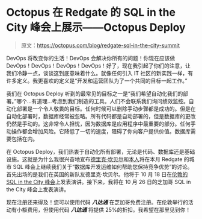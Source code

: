 # Octopus 在 Redgate 的 SQL in the City 峰会上展示——Octopus Deploy

> 原文：<https://octopus.com/blog/redgate-sql-in-the-city-summit>

DevOps 将改变你的生活！DevOps 会解决你所有的问题！你现在应该做 DevOps！DevOps！DevOps！DevOps！好了，现在我引起了你们的注意，让我们冷静一点，谈谈这到底意味着什么。就像任何引入 IT 社区的新实践一样，有许多定义。我更喜欢的定义是“开发和运营团队为了一个共同的目标一起工作。”

我们在 Octopus Deploy 听到的最常见的目标之一是“我们希望自动化我们的部署。”哪个...有道理...考虑到我们制造的工具。人们不会联系我们询问绩效监控。自动化部署是一个令人敬畏的目标。任何时候可以删除手动步骤都是成功的。但是在自动化部署时，数据库经常被忽略。所有代码都是自动部署的，但是数据库的更改仍然是手动的。这非常令人担忧，因为数据库是应用程序中最重要的部分。任何手动操作都会增加风险。它降低了一切的速度，阻碍了你向客户提供价值。数据库需要包括在内。

在 Octopus Deploy，我们热衷于自动化所有部署，无论是代码、数据库还是基础设施。这就是为什么我很兴奋地宣布[德里克·坎贝尔](https://twitter.com/octoderek)和[本人](https://twitter.com/codeapertureio)将在本月 Redgate 的城市 SQL 峰会上继续我们关于“数据库开发运维如何帮助您保持竞争优势”的讨论。首先出场的是我们在英国的新队友德里克·坎贝尔。他将于 10 月 18 日在[伦敦的 SQL in the City 峰会](https://www.red-gate.com/hub/events/redgate-events/sqlinthecity-summit/london)上发表演讲。接下来，我将在 10 月 26 日的芝加哥 SQL in the City 峰会上发表演讲。

现在注册还来得及！您可以使用代码 ***八达通*** 在芝加哥免费注册。在伦敦举行的活动有小额费用，但使用代码 ***八达通*** 将提供 25%的折扣。我希望在那里见到你！